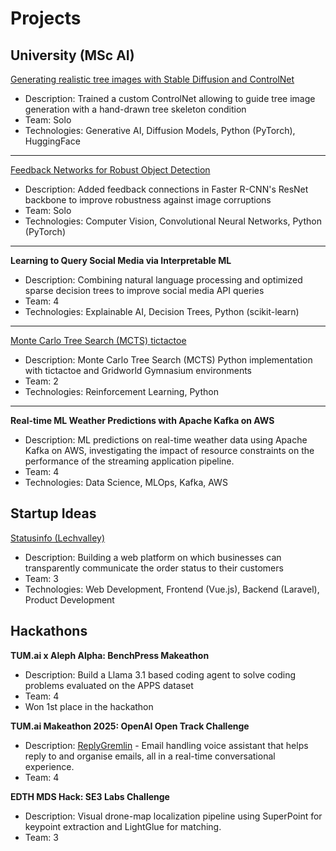 # Projects

## University (MSc AI)
[Generating realistic tree images with Stable Diffusion and ControlNet](https://github.com/LinoLerch/ControlNet-Trees) <!--| Start Date - End Date -->
* Description: Trained a custom ControlNet allowing to guide tree image generation with a hand-drawn tree skeleton condition
* Team: Solo
* Technologies: Generative AI, Diffusion Models, Python (PyTorch), HuggingFace

---
[Feedback Networks for Robust Object Detection](https://github.com/LinoLerch/MMdetectionRobustness) <!--| Start Date - End Date -->
* Description: Added feedback connections in Faster R-CNN's ResNet backbone to improve robustness against image corruptions
* Team: Solo
* Technologies: Computer Vision, Convolutional Neural Networks, Python (PyTorch)

---
**Learning to Query Social Media via Interpretable ML** <!--| Start Date - End Date -->
* Description: Combining natural language processing and optimized sparse decision trees to improve social media API queries
* Team: 4
* Technologies: Explainable AI, Decision Trees, Python (scikit-learn)

---

[Monte Carlo Tree Search (MCTS) tictactoe](https://github.com/LinoLerch/MCTS_tictactoe) <!--| Start Date - End Date -->
* Description: Monte Carlo Tree Search (MCTS) Python implementation with tictactoe and Gridworld Gymnasium environments
* Team: 2
* Technologies: Reinforcement Learning, Python

---
**Real-time ML Weather Predictions with Apache Kafka on AWS** 
* Description: ML predictions on real-time weather data using Apache Kafka on AWS, investigating the impact of resource constraints on the performance of the streaming application pipeline.
* Team: 4
* Technologies: Data Science, MLOps, Kafka, AWS
  
## Startup Ideas

[Statusinfo (Lechvalley)](https://statusinfo.online/) <!--| Start Date - End Date -->
* Description: Building a web platform on which businesses can transparently communicate the order status to their customers
* Team: 3
* Technologies: Web Development, Frontend (Vue.js), Backend (Laravel), Product Development
  
## Hackathons
**TUM.ai x Aleph Alpha: BenchPress Makeathon**
* Description: Build a Llama 3.1 based coding agent to solve coding problems evaluated on the APPS dataset
* Team: 4
* Won 1st place in the hackathon

**TUM.ai Makeathon 2025: OpenAI Open Track Challenge**
* Description: [ReplyGremlin](https://github.com/Reply-Gremlin/reply-gremlin) - Email handling voice assistant that helps reply to and organise emails, all in a real-time conversational experience.
* Team: 4

**EDTH MDS Hack: SE3 Labs Challenge**
* Description: Visual drone-map localization pipeline using SuperPoint for keypoint extraction and LightGlue for matching.
* Team: 3

<!--
**LinoLerch/LinoLerch** is a ✨ _special_ ✨ repository because its `README.md` (this file) appears on your GitHub profile.

Here are some ideas to get you started:

- 🔭 I’m currently working on ...
- 🌱 I’m currently learning ...
- 👯 I’m looking to collaborate on ...
- 🤔 I’m looking for help with ...
- 💬 Ask me about ...
- 📫 How to reach me: ...
- 😄 Pronouns: ...
- ⚡ Fun fact: ...
-->
